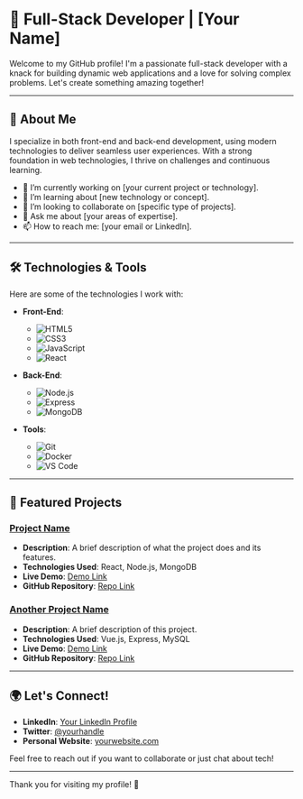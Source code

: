 # 🌟 Full-Stack Developer | [Your Name]

Welcome to my GitHub profile! I'm a passionate full-stack developer with a knack for building dynamic web applications and a love for solving complex problems. Let's create something amazing together!

---

## 🚀 About Me

I specialize in both front-end and back-end development, using modern technologies to deliver seamless user experiences. With a strong foundation in web technologies, I thrive on challenges and continuous learning.

- 🔭 I’m currently working on [your current project or technology].
- 🌱 I’m learning about [new technology or concept].
- 👯 I’m looking to collaborate on [specific type of projects].
- 💬 Ask me about [your areas of expertise].
- 📫 How to reach me: [your email or LinkedIn].

---

## 🛠️ Technologies & Tools

Here are some of the technologies I work with:

- **Front-End**: 
  - ![HTML5](https://img.shields.io/badge/HTML5-E34F26?style=flat&logo=html5&logoColor=white)
  - ![CSS3](https://img.shields.io/badge/CSS3-1572B6?style=flat&logo=css3&logoColor=white)
  - ![JavaScript](https://img.shields.io/badge/JavaScript-F7DF1E?style=flat&logo=javascript&logoColor=black)
  - ![React](https://img.shields.io/badge/React-61DAFB?style=flat&logo=react&logoColor=black)

- **Back-End**:
  - ![Node.js](https://img.shields.io/badge/Node.js-339933?style=flat&logo=node.js&logoColor=white)
  - ![Express](https://img.shields.io/badge/Express.js-404D59?style=flat&logo=express&logoColor=white)
  - ![MongoDB](https://img.shields.io/badge/MongoDB-47A248?style=flat&logo=mongodb&logoColor=white)

- **Tools**:
  - ![Git](https://img.shields.io/badge/Git-F05032?style=flat&logo=git&logoColor=white)
  - ![Docker](https://img.shields.io/badge/Docker-2496ED?style=flat&logo=docker&logoColor=white)
  - ![VS Code](https://img.shields.io/badge/Visual%20Studio%20Code-007ACC?style=flat&logo=visual-studio-code&logoColor=white)

---

## 📂 Featured Projects

### [Project Name](link-to-your-project)
- **Description**: A brief description of what the project does and its features.
- **Technologies Used**: React, Node.js, MongoDB
- **Live Demo**: [Demo Link](link-to-demo)
- **GitHub Repository**: [Repo Link](link-to-repo)

### [Another Project Name](link-to-your-project)
- **Description**: A brief description of this project.
- **Technologies Used**: Vue.js, Express, MySQL
- **Live Demo**: [Demo Link](link-to-demo)
- **GitHub Repository**: [Repo Link](link-to-repo)

---

## 🌍 Let's Connect!

- **LinkedIn**: [Your LinkedIn Profile](link-to-linkedin)
- **Twitter**: [@yourhandle](link-to-twitter)
- **Personal Website**: [yourwebsite.com](link-to-your-website)

Feel free to reach out if you want to collaborate or just chat about tech!

---

Thank you for visiting my profile! 🚀
